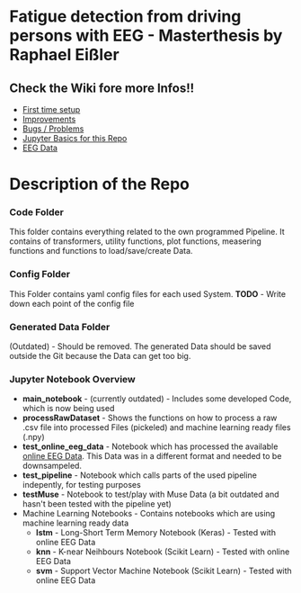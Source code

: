 # Fatigue detection from driving persons with EEG - Masterthesis by Raphael Eißler

## Check the Wiki fore more Infos!!
- [First time setup]()
- [Improvements](https://github.com/mudo121/thesis_eeg/wiki/Possible-Improvements)
- [Bugs / Problems](https://github.com/mudo121/thesis_eeg/wiki/Known-Bugs-or-Issues)
- [Jupyter Basics for this Repo](https://github.com/mudo121/thesis_eeg/wiki/Jupyter-Notebook-Basics-for-using-existing-Functions)
- [EEG Data](https://github.com/mudo121/thesis_eeg/wiki/EEG-Data)



# Description of the Repo
### Code Folder
This folder contains everything related to the own programmed Pipeline. It contains of transformers, utility functions, plot functions, measering functions and functions to load/save/create Data.

### Config Folder
This Folder contains yaml config files for each used System.
**TODO** - Write down each point of the config file

### Generated Data Folder
(Outdated) - Should be removed. The generated Data should be saved outside the Git because the Data can get too big.

### Jupyter Notebook Overview
- **main_notebook** - (currently outdated) - Includes some developed Code, which is now being used
- **processRawDataset** - Shows the functions on how to process a raw .csv file into processed Files (pickeled) and machine learning ready files (.npy)
- **test_online_eeg_data** - Notebook which has processed the available [online EEG Data](https://figshare.com/articles/The_original_EEG_data_for_driver_fatigue_detection/5202739). This Data was in a different format and needed to be downsampeled.
- **test_pipeline** - Notebook which calls parts of the used pipeline indepently, for testing purposes
- **testMuse** - Notebook to test/play with Muse Data (a bit outdated and hasn't been tested with the pipeline yet)
- Machine Learning Notebooks - Contains notebooks which are using machine learning ready data
  - **lstm** - Long-Short Term Memory Notebook (Keras) - Tested with online EEG Data
  - **knn** - K-near Neihbours Notebook (Scikit Learn) - Tested with online EEG Data
  - **svm** - Support Vector Machine Notebook (Scikit Learn) - Tested with online EEG Data
